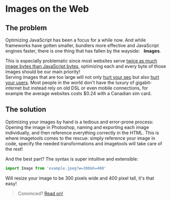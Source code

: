 # Images on the Web

## The problem

Optimizing JavaScript has been a focus for a while now. And while frameworks have gotten smaller, bundlers more effective
and JavaScript engines faster, there is one thing that has fallen by the wayside:&nbsp;&nbsp;&nbsp;**Images**.

This is especially problematic since most websites serve
[twice as much image bytes than JavaScript bytes](https://httparchive.org/reports/page-weight), optimizing each and
every byte of those images should be our main priority!<br> Serving images that are too large will not only
[hurt your seo](https://developers.google.com/search/blog/2020/05/evaluating-page-experience) but also
[hurt your users](https://whatdoesmysitecost.com/#usdCost). Most people in the world don't have the luxury of
gigabit-internet but instead rely on old DSL or even mobile connections, for example the average websites costs $0.24
with a Canadian sim card.

## The solution

Optimizing your images by hand is a tedious and error-prone process: Opening the image in Photoshop, naming and exporting each image individually, and then reference everything correctly in the HTML.
This is where imagetools comes to the rescue: simply reference your image in code, specify the needed transformations and imagetools will take care of the rest!

And the best part? The syntax is super intuitive and extensible:

```js
import Image from 'example.jpeg?w=300&h=400'
```

Will resize your image to be 300 pixels wide and 400 pixel tall, it's that easy!

> Convinced? [Read on!](install.md)
